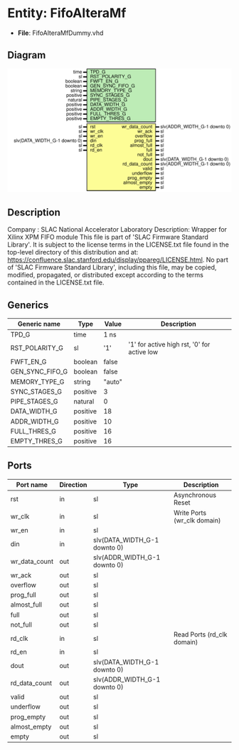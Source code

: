 # Entity: FifoAlteraMf

- **File**: FifoAlteraMfDummy.vhd
## Diagram

![Diagram](FifoAlteraMfDummy.svg "Diagram")
## Description

Company    : SLAC National Accelerator Laboratory
Description: Wrapper for Xilinx XPM FIFO module
This file is part of 'SLAC Firmware Standard Library'.
It is subject to the license terms in the LICENSE.txt file found in the
top-level directory of this distribution and at:
   https://confluence.slac.stanford.edu/display/ppareg/LICENSE.html.
No part of 'SLAC Firmware Standard Library', including this file,
may be copied, modified, propagated, or distributed except according to
the terms contained in the LICENSE.txt file.
## Generics

| Generic name    | Type     | Value  | Description                                 |
| --------------- | -------- | ------ | ------------------------------------------- |
| TPD_G           | time     | 1 ns   |                                             |
| RST_POLARITY_G  | sl       | '1'    | '1' for active high rst, '0' for active low |
| FWFT_EN_G       | boolean  | false  |                                             |
| GEN_SYNC_FIFO_G | boolean  | false  |                                             |
| MEMORY_TYPE_G   | string   | "auto" |                                             |
| SYNC_STAGES_G   | positive | 3      |                                             |
| PIPE_STAGES_G   | natural  | 0      |                                             |
| DATA_WIDTH_G    | positive | 18     |                                             |
| ADDR_WIDTH_G    | positive | 10     |                                             |
| FULL_THRES_G    | positive | 16     |                                             |
| EMPTY_THRES_G   | positive | 16     |                                             |
## Ports

| Port name     | Direction | Type                         | Description                 |
| ------------- | --------- | ---------------------------- | --------------------------- |
| rst           | in        | sl                           | Asynchronous Reset          |
| wr_clk        | in        | sl                           | Write Ports (wr_clk domain) |
| wr_en         | in        | sl                           |                             |
| din           | in        | slv(DATA_WIDTH_G-1 downto 0) |                             |
| wr_data_count | out       | slv(ADDR_WIDTH_G-1 downto 0) |                             |
| wr_ack        | out       | sl                           |                             |
| overflow      | out       | sl                           |                             |
| prog_full     | out       | sl                           |                             |
| almost_full   | out       | sl                           |                             |
| full          | out       | sl                           |                             |
| not_full      | out       | sl                           |                             |
| rd_clk        | in        | sl                           | Read Ports (rd_clk domain)  |
| rd_en         | in        | sl                           |                             |
| dout          | out       | slv(DATA_WIDTH_G-1 downto 0) |                             |
| rd_data_count | out       | slv(ADDR_WIDTH_G-1 downto 0) |                             |
| valid         | out       | sl                           |                             |
| underflow     | out       | sl                           |                             |
| prog_empty    | out       | sl                           |                             |
| almost_empty  | out       | sl                           |                             |
| empty         | out       | sl                           |                             |
